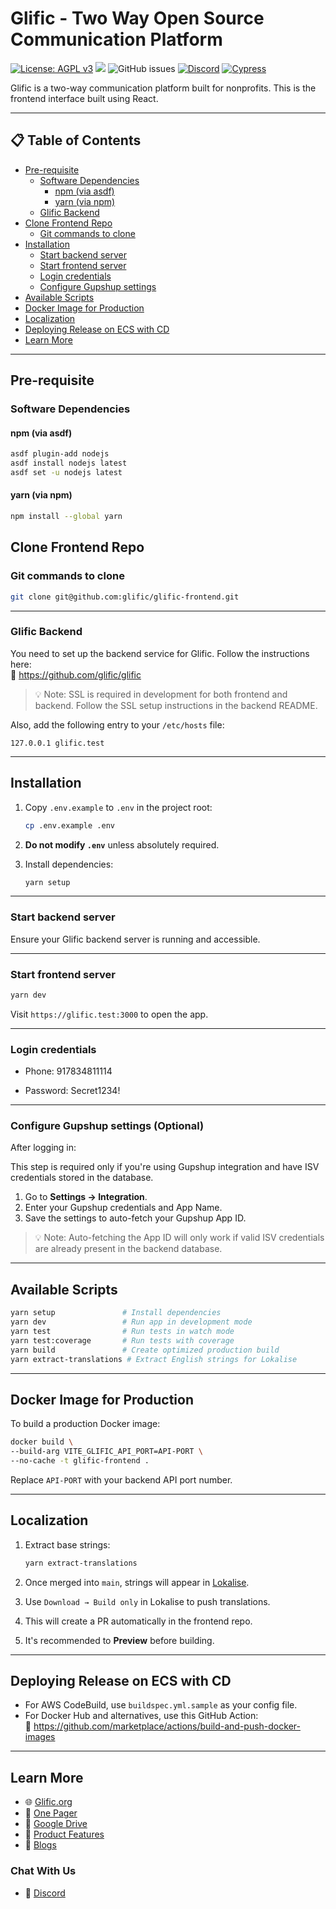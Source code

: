 # Glific - Two Way Open Source Communication Platform

[![License: AGPL v3](https://img.shields.io/badge/License-AGPL%20v3-blue.svg)](https://www.gnu.org/licenses/agpl-3.0)
![](https://github.com/glific/glific/workflows/Continuous%20Integration/badge.svg)
![GitHub issues](https://img.shields.io/github/issues-raw/glific/glific-frontend)
[![Discord](https://img.shields.io/discord/717975833226248303.svg?label=&logo=discord&logoColor=ffffff&color=7389D8&labelColor=6A7EC2)](https://discord.gg/MVf2KF)
[![Cypress](https://img.shields.io/endpoint?url=https://dashboard.cypress.io/badge/detailed/ocex65/master&style=flat&logo=cypress)](https://dashboard.cypress.io/projects/ocex65/runs)

Glific is a two-way communication platform built for nonprofits. This is the frontend interface built using React.

---

## 📋 Table of Contents
- [Pre-requisite](#pre-requisite)
  - [Software Dependencies](#software-dependencies)
    - [npm (via asdf)](#npm-via-asdf)
    - [yarn (via npm)](#yarn-via-npm)
  - [Glific Backend](#glific-backend)
- [Clone Frontend Repo](#clone-frontend-repo)
  - [Git commands to clone](#git-commands-to-clone)
- [Installation](#installation)
  - [Start backend server](#start-backend-server)
  - [Start frontend server](#start-frontend-server)
  - [Login credentials](#login-credentials)
  - [Configure Gupshup settings](#configure-gupshup-settings-optional)
- [Available Scripts](#available-scripts)
- [Docker Image for Production](#docker-image-for-production)
- [Localization](#localization)
- [Deploying Release on ECS with CD](#deploying-release-on-ecs-with-cd)
- [Learn More](#learn-more)

---

## Pre-requisite

### Software Dependencies

#### npm (via asdf)

```bash
asdf plugin-add nodejs
asdf install nodejs latest
asdf set -u nodejs latest 
```

#### yarn (via npm)

```bash
npm install --global yarn
```

## Clone Frontend Repo

### Git commands to clone

```bash
git clone git@github.com:glific/glific-frontend.git
```

---

### Glific Backend

You need to set up the backend service for Glific. Follow the instructions here:  
🔗 https://github.com/glific/glific

> 💡 Note: SSL is required in development for both frontend and backend. Follow the SSL setup instructions in the backend README.

Also, add the following entry to your `/etc/hosts` file:

```
127.0.0.1 glific.test
```

---

## Installation

1. Copy `.env.example` to `.env` in the project root:

   ```bash
   cp .env.example .env
   ```

2. **Do not modify `.env`** unless absolutely required.
3. Install dependencies:

   ```bash
   yarn setup
   ```

---

### Start backend server

Ensure your Glific backend server is running and accessible.

---

### Start frontend server

```bash
yarn dev
```

Visit `https://glific.test:3000` to open the app.

---

### Login credentials

* Phone: 917834811114

* Password: Secret1234!

---

### Configure Gupshup settings (Optional)

After logging in:


This step is required only if you're using Gupshup integration and have ISV credentials stored in the database.

1. Go to **Settings → Integration**.
2. Enter your Gupshup credentials and App Name.
3. Save the settings to auto-fetch your Gupshup App ID.

> 💡 Note: Auto-fetching the App ID will only work if valid ISV credentials are already present in the backend database.

---

## Available Scripts

```bash
yarn setup               # Install dependencies
yarn dev                 # Run app in development mode
yarn test                # Run tests in watch mode
yarn test:coverage       # Run tests with coverage
yarn build               # Create optimized production build
yarn extract-translations # Extract English strings for Lokalise
```

---

## Docker Image for Production

To build a production Docker image:

```bash
docker build \
--build-arg VITE_GLIFIC_API_PORT=API-PORT \
--no-cache -t glific-frontend .
```

Replace `API-PORT` with your backend API port number.

---

## Localization

1. Extract base strings:

   ```bash
   yarn extract-translations
   ```

2. Once merged into `main`, strings will appear in [Lokalise](https://lokalise.com).
3. Use `Download → Build only` in Lokalise to push translations.
4. This will create a PR automatically in the frontend repo.
5. It's recommended to **Preview** before building.

---

## Deploying Release on ECS with CD

- For AWS CodeBuild, use `buildspec.yml.sample` as your config file.
- For Docker Hub and alternatives, use this GitHub Action:  
  🔗 https://github.com/marketplace/actions/build-and-push-docker-images

---

## Learn More

- 🌐 [Glific.org](https://glific.org/)
- 📄 [One Pager](https://docs.google.com/document/d/1XYxNvIYzNyX2Ve99-HrmTC8utyBFaf_Y7NP1dFYxI9Q/edit?usp=sharing)
- 📁 [Google Drive](https://glific.github.io/docs/docs/intro)
- 📝 [Product Features](https://glific.github.io/docs/docs/category/product-features)
- 📰 [Blogs](https://glific.org/blogs/)
### Chat With Us  
- 💬 [Discord](https://discord.gg/scsrGUw)

